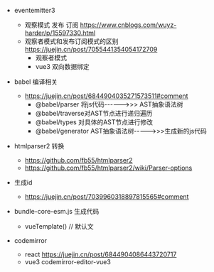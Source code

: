 
- eventemitter3
    - 观察模式 发布 订阅   https://www.cnblogs.com/wuyz-harder/p/15597330.html
    - 观察者模式和发布订阅模式的区别 https://juejin.cn/post/7055441354054172709
        - 观察者模式
        - vue3 双向数据绑定


- babel 编译相关
    - https://juejin.cn/post/6844904035271573511#comment
        - @babel/parser 将js代码------>>> AST抽象语法树
        - @babel/traverse对AST节点进行递归遍历
        - @babel/types 对具体的AST节点进行修改
        - @babel/generator AST抽象语法树----->>>生成新的js代码


- htmlparser2 转换
    - https://github.com/fb55/htmlparser2
    - https://github.com/fb55/htmlparser2/wiki/Parser-options

- 生成id
    - https://juejin.cn/post/7039960318897815565#comment

- bundle-core-esm.js 生成代码
    - vueTemplate() // 默认文

- codemirror
    - react https://juejin.cn/post/6844904086443720717    
    - vue3 codemirror-editor-vue3